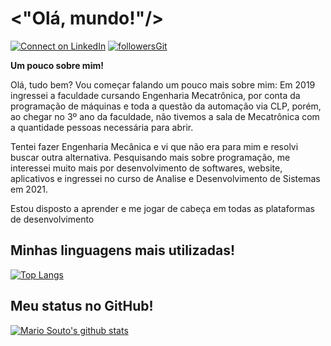 # **<"Olá, mundo!"/>**
[![Connect on LinkedIn](	https://img.shields.io/badge/LinkedIn-0077B5?style=for-the-badge&logo=linkedin&logoColor=white)](https://www.linkedin.com/in/nicolas-pax%C3%A3o-da-silva-b53764178/)
[![followersGit](https://img.shields.io/badge/GitHub-100000?style=for-the-badge&logo=github&logoColor=white)](https://github.com/NicolasPaxao)

**Um pouco sobre mim!**

Olá, tudo bem?
Vou começar falando um pouco mais sobre mim: 
Em 2019 ingressei a faculdade cursando Engenharia Mecatrônica, por conta da programação de máquinas e toda a questão da automação via CLP, porém, ao chegar no 3º ano da faculdade, não tivemos a sala de Mecatrônica com a quantidade pessoas necessária para abrir.

Tentei fazer Engenharia Mecânica e vi que não era para mim e resolvi buscar outra alternativa. Pesquisando mais sobre programação, me interessei muito mais por desenvolvimento de softwares, website, aplicativos e ingressei no curso de Analise e Desenvolvimento de Sistemas em 2021.

Estou disposto a aprender e me jogar de cabeça em todas as plataformas de desenvolvimento

## Minhas linguagens mais utilizadas!
[![Top Langs](https://github-readme-stats.vercel.app/api/top-langs/?username=NicolasPaxao&layout=compact)](https://github.com/NicolasPaxao)

## Meu status no GitHub!
[![Mario Souto's github stats](https://github-readme-stats.vercel.app/api?username=NicolasPaxao&theme=dark&show_icons=true&count_private=true)](https://github.com/NicolasPaxao)
